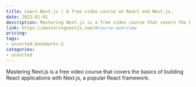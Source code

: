 ```yaml
---
title: Learn Next.js | A free video course on React and Next.js.
date: 2023-01-01
description: Mastering Next.js is a free video course that covers the basics of building React applications with Next.js, a popular React framework.
link: https://masteringnextjs.com/#course-overview
pricing: 
tags: 
- unsorted-bookmarks-2 
categories: 
- unsorted 
---
```


Mastering Next.js is a free video course that covers the basics of building React applications with Next.js, a popular React framework.
